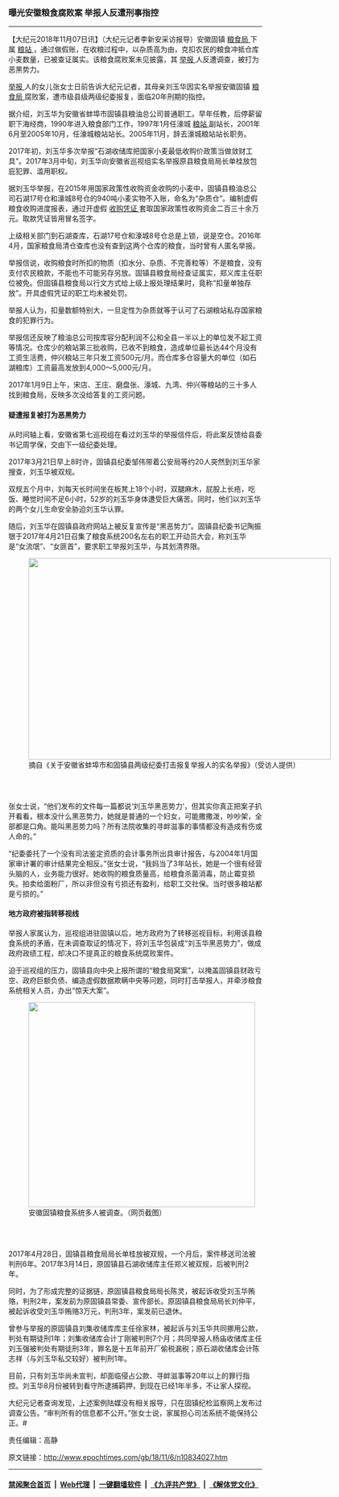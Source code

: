 ### 曝光安徽粮食腐败案 举报人反遭刑事指控
------------------------

<p>
 【大纪元2018年11月07日讯】（大纪元记者李新安采访报导）安徽固镇
 <a href="http://www.epochtimes.com/gb/tag/%E7%B2%AE%E9%A3%9F%E5%B1%80.html">
  粮食局
 </a>
 下属
 <a href="http://www.epochtimes.com/gb/tag/%E7%B2%AE%E7%AB%99.html">
  粮站
 </a>
 ，通过做假账，在收粮过程中，以杂质高为由，克扣农民的粮食冲抵仓库小麦数量，已被查证属实。该粮食腐败案未见披露，其
 <a href="http://www.epochtimes.com/gb/tag/%E4%B8%BE%E6%8A%A5.html">
  举报
 </a>
 人反遭调查，被打为恶黑势力。
</p>
<p>
 <a href="http://www.epochtimes.com/gb/tag/%E4%B8%BE%E6%8A%A5.html">
  举报
 </a>
 人的女儿张女士日前告诉大纪元记者，其母亲刘玉华因实名举报安徽固镇
 <a href="http://www.epochtimes.com/gb/tag/%E7%B2%AE%E9%A3%9F%E5%B1%80.html">
  粮食局
 </a>
 腐败案，遭市级县级两级纪委报复，面临20年刑期的指控。
</p>
<p>
 据介绍，刘玉华为安徽省蚌埠市固镇县粮油总公司普通职工。早年任教，后停薪留职下海经商，1990年进入粮食部门工作，1997年1月任濠城
 <a href="http://www.epochtimes.com/gb/tag/%E7%B2%AE%E7%AB%99.html">
  粮站
 </a>
 副站长，2001年6月至2005年10月，任濠城粮站站长。2005年11月，辞去濠城粮站站长职务。
</p>
<p>
 2017年初，刘玉华多次举报“石湖收储库把国家小麦最低收购价政策当做敛财工具”。2017年3月中旬，刘玉华向安徽省巡视组实名举报原县粮食局局长单桂放包庇犯罪、滥用职权。
</p>
<p>
 据刘玉华举报，在2015年用国家政策性收购资金收购的小麦中，固镇县粮油总公司石湖17号仓和濠城8号仓的940吨小麦实物不入账，命名为“杂质仓”。编制虚假粮食收购进度报表，通过开虚假
 <a href="http://www.epochtimes.com/gb/tag/%E6%94%B6%E8%B4%AD%E5%87%AD%E8%AF%81.html">
  收购凭证
 </a>
 套取国家政策性收购资金二百三十余万元。取款凭证皆用冒名签字。
</p>
<p>
 上级相关部门到石湖查库，石湖17号仓和濠城8号仓总是上锁，说是空仓。2016年4月，国家粮食局清仓查库也没有查到这两个仓库的粮食，当时曾有人匿名举报。
</p>
<p>
 举报信说，收购粮食时所扣的物质（扣水分、杂质、不完善粒等）不是粮食，没有支付农民粮款，不能也不可能另存另放。固镇县粮食局经查证属实，郑义库主任职位被免。但固镇县粮食局以行文方式给上级上报处理结果时，竟称“扣量单独存放”。开具虚假凭证的职工均未被处罚。
</p>
<p>
 举报人认为，扣量数额特别大，一旦定性为杂质就等于认可了石湖粮站私存国家粮食的犯罪行为。
</p>
<p>
 举报信还反映了粮油总公司按库容分配利润不公和全县一半以上的单位发不起工资等情况。仓库少的粮站第三批收购，已收不到粮食，造成单位最长达44个月没有工资生活费，仲兴粮站三年只发工资500元/月。而仓库多仓容量大的单位（如石湖粮库）工资最高发放到4,000～5,000元/月。
</p>
<p>
 2017年1月9日上午，宋店、王庄、磨盘张、濠城、九湾、仲兴等粮站的三十多人找到粮食局，反映多次没给答复的工资问题。
</p>
<h4>
 疑遭报复被打为恶黑势力
</h4>
<p>
 从时间轴上看，安徽省第七巡视组在看过刘玉华的举报信件后，将此案反馈给县委书记周学保，交由下一级纪委处理。
</p>
<p>
 2017年3月21日早上8时许，固镇县纪委邹伟带着公安局等约20人突然到刘玉华家搜查，刘玉华被双规。
</p>
<p>
 双规五个月中，刘每天长时间坐在板凳上18个小时，双腿麻木，屁股上长疮，吃饭、睡觉时间不足6小时，52岁的刘玉华身体遭受巨大痛苦。同时，他们以刘玉华的两个女儿生命安全胁迫刘玉华认罪。
</p>
<p>
 随后，刘玉华在固镇县政府网站上被反复宣传是“黑恶势力”。固镇县纪委书记陶振银于2017年4月21日召集了粮食系统200名左右的职工开动员大会，称刘玉华是“女流氓”、“女匪首”，要求职工举报刘玉华，与其划清界限。
</p>
<figure class="wp-caption aligncenter" id="attachment_10834093" style="width: 600px">
 <a href="http://i.epochtimes.com/assets/uploads/2018/11/111_meitu_1.jpg">
  <img alt="" class="size-large wp-image-10834093" height="400" src="http://i.epochtimes.com/assets/uploads/2018/11/111_meitu_1-600x400.jpg" width="600"/>
 </a>
 <br/><figcaption class="wp-caption-text">
  摘自《关于安徽省蚌埠市和固镇县两级纪委打击报复举报人的实名举报》（受访人提供）
 </figcaption><br/>
</figure><br/>
<p>
 张女士说，“他们发布的文件每一篇都说‘刘玉华黑恶势力’，但其实你真正把案子扒开看看，根本没什么黑恶势力，她就是普通的一个妇女，可能撒撒泼，吵吵架，全部都是口角。能叫黑恶势力吗？所有法院收集的寻衅滋事的事情都没有造成有伤或人命的。”
</p>
<p>
 “纪委委托了一个没有司法鉴定资质的会计事务所出具审计报告，与2004年1月国家审计署的审计结果完全相反。”张女士说，“我妈当了3年站长，她是一个很有经营头脑的人，业务能力很好。她收购的粮食质量高，给粮食杀菌消毒，防止霉变损失。拍卖给面粉厂，所以非但没有亏损还有盈利，给职工交社保。当时很多粮站都是亏损的。”
</p>
<h4>
 地方政府被指转移视线
</h4>
<p>
 举报人家属认为，巡视组进驻固镇以后，地方政府为了转移巡视目标，利用该县粮食系统的矛盾，在未调查取证的情况下，将刘玉华包装成“刘玉华黑恶势力”，做成政府政绩工程，却决口不提真正的粮食系统腐败案件。
</p>
<p>
 迫于巡视组的压力，固镇县向中央上报所谓的“粮食局窝案”，以掩盖固镇县财政亏空、政府巨额负债、编造虚假数据欺瞒中央等问题，同时打击举报人，并牵涉粮食系统相关人员，办出“惊天大案”。
</p>
<figure class="wp-caption aligncenter" id="attachment_10834096" style="width: 450px">
 <a href="http://i.epochtimes.com/assets/uploads/2018/11/222_meitu_2.jpg">
  <img alt="" class="wp-image-10834096 size-medium" height="407" src="http://i.epochtimes.com/assets/uploads/2018/11/222_meitu_2-450x407.jpg" width="450"/>
 </a>
 <br/><figcaption class="wp-caption-text">
  安徽固镇粮食系统多人被调查。（网页截图）
 </figcaption><br/>
</figure><br/>
<p>
 2017年4月28日，固镇县粮食局局长单桂放被双规，一个月后，案件移送司法被判刑6年。2017年3月14日，原固镇县石湖收储库主任郑义被双规，后被判刑2年。
</p>
<p>
 同时，为了形成完整的证据链，原固镇县粮食局局长陈灵，被起诉收受刘玉华贿赂，判刑2年，案发前为原固镇县常委、宣传部长。原固镇县粮食局局长刘仲平，被起诉收受刘玉华贿赂3万元，判刑3年，案发前已退休。
</p>
<p>
 曾参与举报的原固镇县刘集收储库库主任徐家林，被起诉与刘玉华共同挪用公款，判处有期徒刑1年；刘集收储库会计丁刚被判刑7个月；共同举报人杨庙收储库主任刘玉强被判处有期徒刑3年，罪名是十五年前开厂偷税漏税；原石湖收储库会计陈志祥（与刘玉华私交较好）被判刑1年。
</p>
<p>
 目前，只有刘玉华尚未宣判，却面临侵占公款、寻衅滋事等20年以上的罪行指控。刘玉华8月份被转到看守所逮捕羁押，到现在已经1年半多，不让家人探视。
</p>
<p>
 大纪元记者查询发现，上述案例陆媒没有相关报导，只在固镇纪检监察网上发布过调查公告。“审判所有的信息都不公开。”张女士说，家属担心司法系统不能保持公正。#
</p>
<p>
 责任编辑：高静
</p>

原文链接：http://www.epochtimes.com/gb/18/11/6/n10834027.htm


------------------------
#### [禁闻聚合首页](https://github.com/gfw-breaker/banned-news/blob/master/README.md) &nbsp;|&nbsp; [Web代理](https://github.com/gfw-breaker/open-proxy/blob/master/README.md) &nbsp;|&nbsp; [一键翻墙软件](https://github.com/gfw-breaker/nogfw/blob/master/README.md) &nbsp;|&nbsp; [《九评共产党》](https://github.com/gfw-breaker/9ping.md/blob/master/README.md#九评之一评共产党是什么) &nbsp;|&nbsp; [《解体党文化》](https://github.com/gfw-breaker/jtdwh.md/blob/master/README.md#绪论)